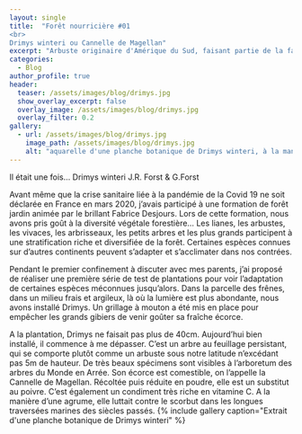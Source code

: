 ```yaml
---
layout: single
title:  "Forêt nourricière #01 
<br>
Drimys winteri ou Cannelle de Magellan"
excerpt: "Arbuste originaire d'Amérique du Sud, faisant partie de la famille des Wintéracées"
categories:
  - Blog
author_profile: true
header:
  teaser: /assets/images/blog/drimys.jpg
  show_overlay_excerpt: false
  overlay_image: /assets/images/blog/drimys.jpg
  overlay_filter: 0.2
gallery:
  - url: /assets/images/blog/drimys.jpg
    image_path: /assets/images/blog/drimys.jpg
    alt: "aquarelle d'une planche botanique de Drimys winteri, à la manière de Mackintosh"
---
```


Il était une fois… Drimys winteri J.R. Forst & G.Forst

Avant même que la crise sanitaire liée à la pandémie de la Covid 19 ne soit déclarée en France en mars 2020, j’avais participé à une formation de forêt jardin animée par le brillant Fabrice Desjours. Lors de cette formation, nous avons pris goût à la diversité végétale forestière… Les lianes, les arbustes, les vivaces, les arbrisseaux, les petits arbres et les plus grands participent à une stratification riche et diversifiée de la forêt. Certaines espèces connues sur d’autres continents peuvent s’adapter et s’acclimater dans nos contrées.

Pendant le premier confinement à discuter avec mes parents, j’ai proposé de réaliser une première série de test de plantations pour voir l’adaptation de certaines espèces méconnues jusqu’alors. Dans la parcelle des frênes, dans un milieu frais et argileux, là où la lumière est plus abondante, nous avons installé Drimys. Un grillage à mouton a été mis en place pour empêcher les grands gibiers de venir goûter sa fraîche écorce.

A la plantation, Drimys ne faisait pas plus de 40cm. Aujourd’hui bien installé, il commence à me dépasser. C’est un arbre au feuillage persistant, qui se comporte plutôt comme un arbuste sous notre latitude n’excédant pas 5m de hauteur. De très beaux spécimens sont visibles à l’arboretum des arbres du Monde en Arrée. Son écorce est comestible, on l’appelle la Cannelle de Magellan. Récoltée puis réduite en poudre, elle est un substitut au poivre. C’est également un condiment très riche en vitamine C. A la manière d’une agrume, elle luttait contre le scorbut dans les longues traversées marines des siècles passés.
{% include gallery caption="Extrait d'une planche botanique de Drimys winteri" %}